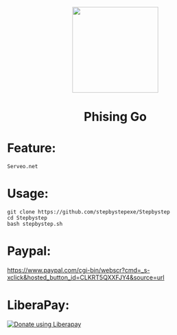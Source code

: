  <p align="center">
  <img src="https://github.com/stepbystepexe/PhisingGo/blob/master/Logo.png" width="200"/>
</a></p>
<h1 align="center">Phising Go</h1>

# Feature:
```
Serveo.net
```
# Usage:
```
git clone https://github.com/stepbystepexe/Stepbystep
cd Stepbystep
bash stepbystep.sh
```
# Paypal:
https://www.paypal.com/cgi-bin/webscr?cmd=_s-xclick&hosted_button_id=CLKRT5QXXFJY4&source=url
# LiberaPay:
<noscript><a href="https://liberapay.com/stepbystepexe/donate"><img alt="Donate using Liberapay" src="https://liberapay.com/assets/widgets/donate.svg"></a></noscript>
